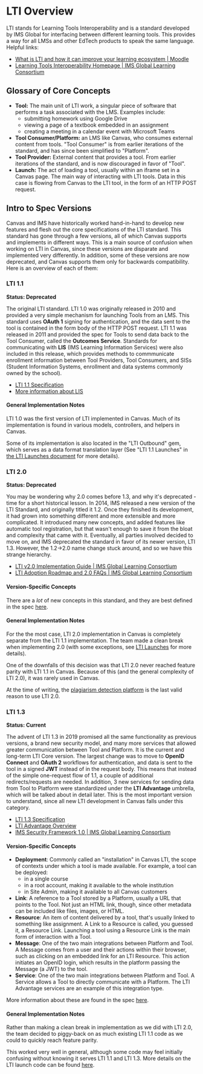 # LTI Overview

LTI stands for Learning Tools Interoperability and is a standard developed by IMS Global for interfacing between different learning tools. This provides a way for all LMSs and other EdTech products to speak the same language. Helpful links:
- [What is LTI and how it can improve your learning ecosystem | Moodle](https://moodle.com/news/what-is-lti-and-how-it-can-improve-your-learning-ecosystem/)
- [Learning Tools Interoperability Homepage | IMS Global Learning Consortium](https://www.imsglobal.org/activity/learning-tools-interoperability)

## Glossary of Core Concepts

- **Tool:** The main unit of LTI work, a singular piece of software that performs a task associated with the LMS. Examples include:
	- submitting homework using Google Drive
	- viewing a page of a textbook embedded in an assignment
	- creating a meeting in a calendar event with Microsoft Teams
- **Tool Consumer/Platform:** an LMS like Canvas, who consumes external content from tools. "Tool Consumer" is from earlier iterations of the standard, and has since been simplified to "Platform".
- **Tool Provider:** External content that provides a tool. From earlier iterations of the standard, and is now discouraged in favor of "Tool".
- **Launch:** The act of loading a tool, usually within an iframe set in a Canvas page. The main way of interacting with LTI tools. Data in this case is flowing from Canvas to the LTI tool, in the form of an HTTP POST request.

## Intro to Spec Versions

Canvas and IMS have historically worked hand-in-hand to develop new features and flesh out the core specifications of the LTI standard.  This standard has gone through a few versions, all of which Canvas supports and implements in different ways. This is a main source of confusion when working on LTI in Canvas, since these versions are disparate and implemented very differently. In addition, some of these versions are now deprecated, and Canvas supports them only for backwards compatibility. Here is an overview of each of them:

### LTI 1.1

**Status: Deprecated**

The original LTI standard. LTI 1.0 was originally released in 2010 and provided a very simple mechanism for launching Tools from an LMS. This standard uses **OAuth 1** signing for authentication, and the data sent to the tool is contained in the form body of the HTTP POST request. LTI 1.1 was released in 2011 and provided the spec for Tools to send data back to the Tool Consumer, called the **Outcomes Service**. Standards for communicating with **LIS** (IMS Learning Information Services) were also included in this release, which provides methods to commmunicate enrollment information between Tool Providers, Tool Consumers, and SISs (Student Information Systems, enrollment and data systems commonly owned by the school).

- [LTI 1.1 Specification](https://www.imsglobal.org/specs/ltiv1p1/implementation-guide)
- [More information about LIS](https://www.imsglobal.org/activity/onerosterlis)

#### General Implementation Notes

LTI 1.0 was the first version of LTI implemented in Canvas. Much of its implementation is found in various models, controllers, and helpers in Canvas.

Some of its implementation is also located in the "LTI Outbound" gem, which serves as a data format translation layer (See "LTI 1.1 Launches" in [the LTI Launches document](./03_lti_launches.md) for more details).

### LTI 2.0

**Status: Deprecated**

You may be wondering why 2.0 comes before 1.3, and why it's deprecated - time for a short historical lesson. In 2014, IMS released a new version of the LTI Standard, and originally titled it 1.2. Once they finished its development, it had grown into something different and more extensible and more complicated. It introduced many new concepts, and added features like automatic tool registration, but that wasn't enough to save it from the bloat and complexity that came with it. Eventually, all parties involved decided to move on, and IMS deprecated the standard in favor of its newer version, LTI 1.3. However, the 1.2->2.0 name change stuck around, and so we have this strange hierarchy.

- [LTI v2.0 Implementation Guide | IMS Global Learning Consortium](http://www.imsglobal.org/specs/ltiv2p0/implementation-guide)
- [LTI Adoption Roadmap and 2.0 FAQs | IMS Global Learning Consortium](http://www.imsglobal.org/lti-adoption-roadmap)

#### Version-Specific Concepts

There are a _lot_ of new concepts in this standard, and they are best defined in the spec [here](http://www.imsglobal.org/specs/ltiv2p0/implementation-guide#toc-4).

#### General Implementation Notes

For the the most case, LTI 2.0 implementation in Canvas is completely separate from the LTI 1.1 implementation. The team made a clean break when implementing 2.0 (with some exceptions, see [LTI Launches](./03_lti_launches.md) for more details).

One of the downfalls of this decision was that LTI 2.0 never reached feature parity with LTI 1.1 in Canvas. Because of this (and the general complexity of LTI 2.0), it was rarely used in Canvas.

At the time of writing, the [plagiarism detection platform](./04_plagiarism_detection_platform.md) is the last valid reason to use LTI 2.0.

### LTI 1.3

**Status: Current**

The advent of LTI 1.3 in 2019 promised all the same functionality as previous versions, a brand new security model, and many more services that allowed greater communication between Tool and Platform. It is the current and long-term LTI Core version. The largest change was to move to **OpenID Connect** and **OAuth 2** workflows for authentication, and data is sent to the tool in a signed **JWT** instead of in the request body. This means that instead of the simple one-request flow of 1.1, a couple of additional redirects/requests are needed. In addition, 3 new services for sending data from Tool to Platform were standardized under the **LTI Advantage** umbrella, which will be talked about in detail later. This is the most important version to understand, since all new LTI development in Canvas falls under this category.

- [LTI 1.3 Specification](http://www.imsglobal.org/spec/lti/v1p3)
- [LTI Advantage Overview](http://www.imsglobal.org/spec/lti/v1p3/impl)
- [IMS Security Framework 1.0 | IMS Global Learning Consortium](https://www.imsglobal.org/spec/security/v1p0/)

#### Version-Specific Concepts

- **Deployment**: Commonly called an "installation" in Canvas LTI, the scope of contexts under which a tool is made available. For example, a tool can be deployed:
	- in a single course
	- in a root account, making it available to the whole institution
	- in Site Admin, making it available to all Canvas customers
- **Link**: A reference to a Tool stored by a Platform, usually a URL that points to the Tool. Not just an HTML link, though, since other metadata can be included like files, images, or HTML.
- **Resource**: An item of content delivered by a tool, that's usually linked to something like assignment. A Link to a Resource is called, you guessed it, a Resource Link. Launching a tool using a Resource Link is the main form of interaction with a Tool.
- **Message**: One of the two main integrations between Platform and Tool. A Message comes from a user and their actions within their browser, such as clicking on an embedded link for an LTI Resource. This action initiates an OpenID login, which results in the platform passing the Message (a JWT) to the tool.
- **Service**: One of the two main integrations between Platform and Tool. A Service allows a Tool to directly communicate with a Platform. The LTI Advantage services are an example of this integration type.

More information about these are found in the spec [here](http://www.imsglobal.org/spec/lti/v1p3/#key-concepts-and-elements).

#### General Implementation Notes

Rather than making a clean break in implementation as we did with LTI 2.0, the team decided to piggy-back on as much existing LTI 1.1 code as we could to quickly reach feature parity.

This worked very well in general, although some code may feel initially confusing without knowing it serves LTI 1.1 and LTI 1.3. More details on the LTI launch code can be found [here](./03_lti_launches).

